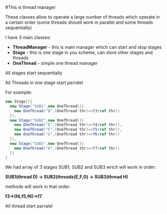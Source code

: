 #This is thread manager

These classes allow to operate a large number of threads which operate in a certain order 
(some threads should work in parallel and some threads sequentially)


I have 3 main classes:

* **ThreadManager** - this is main manager which can start and stop stages
* **Stage** - this is one stage in you scheme, can store other stages and threads
* **OneThread** - simple one thread manager

All stages start sequentially

All Threads in one stage start parralel

For example:
```cs
new Stage[]{
  new Stage("SUB1",new OneThread[]{
    new OneThread("D",(OneThread thr)=>f3(ref thr))
  }),
  new Stage("SUB2",new OneThread[]{
	new OneThread("E",(OneThread thr)=>f4(ref thr)),
	new OneThread("F",(OneThread thr)=>f5(ref thr)),
	new OneThread("G",(OneThread thr)=>f6(ref thr))
  }),
  new Stage("SUB3",new OneThread[]{
	new OneThread("H",(OneThread thr)=>f7(ref thr))
  })
}
```

We had array of 3 stages
SUB1, SUB2 and SUB3
wrich will work in order:

**SUB1(thread D) -> SUB2(threads(E,F,G) -> SUB3(thread H)**

methods will work in that order:

**f3->(f4,f5,f6)->f7**

All thread start parralel

